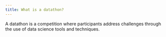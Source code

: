 ```yaml
---
title: What is a datathon?
---
```


A datathon is a competition where participants address challenges through the use of data science tools and techniques. 